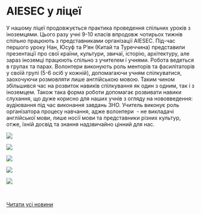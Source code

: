 # AIESEC  у ліцеї

У нашому ліцеї продовжується практика проведення спільних уроків з іноземцями. Цього разу учні 9-10 класів впродовж чотирьох тижнів спільно працюють з представниками організації AIESEC. Під-час першого уроку Нан, Юсуф та Р’ян (Китай та Туреччина) представили презентації про свої країни, культури, звичаї, історію, архітектуру, але зараз іноземці працюють спільно з учителем і учнями. Робота ведеться в групах та парах. Волонтери виконують роль менторів та фасилітаторів у своїй групі (5-6 осіб у кожній), допомагаючи учням спілкуватися, заохочуючи розмовляти лише англійською мовою. Таким чином збільшився час на розвиток навиків спілкування як один з одним, так і з іноземцем. Також така форма роботи допомагає розвивати навики слухання, що дуже корисно для наших учнів з огляду на нововведення: аудіювання під час виконання завдань ЗНО. Учитель виконує роль організатора процесу навчання, адже волонтери  - не викладачі англійської мови, лише носії мови та представники різних культур, отже, їхній досвід та знання надзвичайно цінний для нас.


![](/images/blog/aiesec-у-ліцеї/2.jpg)



![](/images/blog/aiesec-у-ліцеї/3.jpg)



![](/images/blog/aiesec-у-ліцеї/4.jpg)



![](/images/blog/aiesec-у-ліцеї/5.jpg)



![](/images/blog/aiesec-у-ліцеї/6.jpg)


 

[Читати усі новини](/news)

